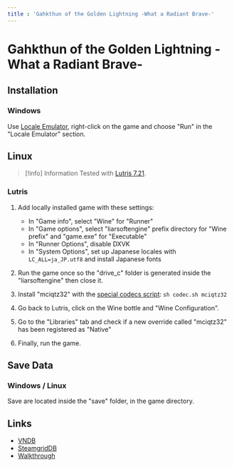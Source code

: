 ```yaml
---
title : 'Gahkthun of the Golden Lightning -What a Radiant Brave-'
---
```


# Gahkthun of the Golden Lightning -What a Radiant Brave-
## Installation

### Windows

Use [Locale Emulator](https://xupefei.github.io/Locale-Emulator/), right-click on the game and choose "Run" in the "Locale Emulator" section.

## Linux

> [!info] Information
> Tested with [Lutris 7.21](/linux/adding-wine-versions).

### Lutris

1. Add locally installed game with these settings:

   * In "Game info", select "Wine" for "Runner"
   * In "Game options", select "liarsoftengine" prefix directory for "Wine prefix" and "game.exe" for "Executable"
   * In "Runner Options", disable DXVK
   * In "System Options", set up Japanese locales with `LC_ALL=ja_JP.utf8` and install Japanese fonts

2. Run the game once so the "drive_c" folder is generated inside the "liarsoftengine" then close it.
3. Install "mciqtz32" with the [special codecs script](/linux/special-codecs): `sh codec.sh mciqtz32`
4. Go back to Lutris, click on the Wine bottle and "Wine Configuration".
5. Go to the "Libraries" tab and check if a new override called "mciqtz32" has been registered as "Native"
6. Finally, run the game.

## Save Data

### Windows / Linux

Save are located inside the "save" folder, in the game directory.

## Links

* [VNDB](https://vndb.org/v11033)
* [SteamgridDB](https://www.steamgriddb.com/game/11363)
* [Walkthrough](https://forums.fuwanovel.net/topic/13445-gahkthun-of-the-golden-lightning/)
